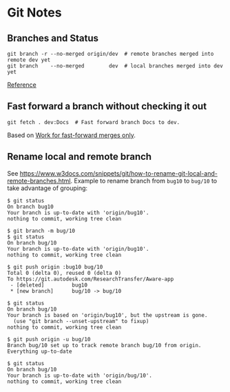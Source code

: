 # Git Notes

## Branches and Status
```
git branch -r --no-merged origin/dev  # remote branches merged into remote dev yet
git branch    --no-merged        dev  # local branches merged into dev yet
```    
[Reference](https://stackoverflow.com/a/12276041)    

## Fast forward a branch without checking it out
```
git fetch . dev:Docs  # Fast forward branch Docs to dev.
```
Based on [Work for fast-forward merges only](https://stackoverflow.com/a/17722977/2868437).



## Rename local and remote branch
See <https://www.w3docs.com/snippets/git/how-to-rename-git-local-and-remote-branches.html>.
Example to rename branch from `bug10` to `bug/10` to take advantage of grouping:
```
$ git status
On branch bug10
Your branch is up-to-date with 'origin/bug10'.
nothing to commit, working tree clean

$ git branch -m bug/10
$ git status
On branch bug/10
Your branch is up-to-date with 'origin/bug10'.
nothing to commit, working tree clean

$ git push origin :bug10 bug/10
Total 0 (delta 0), reused 0 (delta 0)
To https://git.autodesk.com/ResearchTransfer/Aware-app
 - [deleted]         bug10
 * [new branch]      bug/10 -> bug/10

$ git status
On branch bug/10
Your branch is based on 'origin/bug10', but the upstream is gone.
  (use "git branch --unset-upstream" to fixup)
nothing to commit, working tree clean

$ git push origin -u bug/10
Branch bug/10 set up to track remote branch bug/10 from origin.
Everything up-to-date

$ git status
On branch bug/10
Your branch is up-to-date with 'origin/bug/10'.
nothing to commit, working tree clean
```

